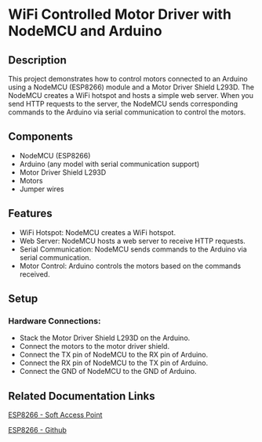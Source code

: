 # WiFi Controlled Motor Driver with NodeMCU and Arduino

## Description
This project demonstrates how to control motors connected to an Arduino using a NodeMCU (ESP8266) module and a Motor Driver Shield L293D. The NodeMCU creates a WiFi hotspot and hosts a simple web server. When you send HTTP requests to the server, the NodeMCU sends corresponding commands to the Arduino via serial communication to control the motors.

## Components
- NodeMCU (ESP8266)
- Arduino (any model with serial communication support)
- Motor Driver Shield L293D
- Motors
- Jumper wires

## Features
- WiFi Hotspot: NodeMCU creates a WiFi hotspot.
- Web Server: NodeMCU hosts a web server to receive HTTP requests.
- Serial Communication: NodeMCU sends commands to the Arduino via serial communication.
- Motor Control: Arduino controls the motors based on the commands received.

## Setup

### Hardware Connections:
- Stack the Motor Driver Shield L293D on the Arduino.
- Connect the motors to the motor driver shield.
- Connect the TX pin of NodeMCU to the RX pin of Arduino.
- Connect the RX pin of NodeMCU to the TX pin of Arduino.
- Connect the GND of NodeMCU to the GND of Arduino.

## Related Documentation Links

[ESP8266 - Soft Access Point](https://arduino-esp8266.readthedocs.io/en/latest/esp8266wifi/soft-access-point-examples.html)

[ESP8266 - Github](https://github.com/esp8266/Arduino/tree/master/libraries/ESP8266WiFi)


